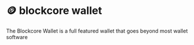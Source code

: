# 🪙 blockcore wallet
The Blockcore Wallet is a full featured wallet that goes beyond most wallet software
